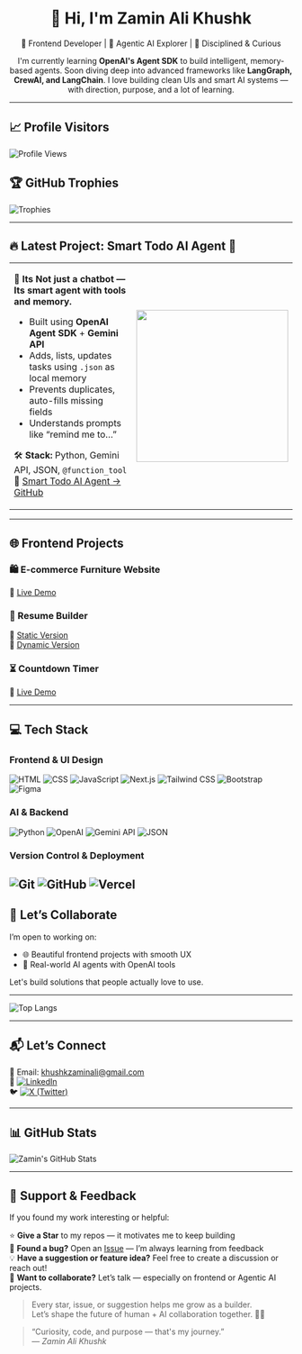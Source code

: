 <h1 align="center">👋 Hi, I'm Zamin Ali Khushk</h1>

<p align="center">
  🧠 Frontend Developer | 🤖 Agentic AI Explorer | 🌱 Disciplined & Curious  
</p>

<p align="center">
  I'm currently learning <b>OpenAI's Agent SDK</b> to build intelligent, memory-based agents.  
  Soon diving deep into advanced frameworks like <b>LangGraph, CrewAI, and LangChain</b>.  
  I love building clean UIs and smart AI systems — with direction, purpose, and a lot of learning.
</p>

---
## 📈 Profile Visitors

![Profile Views](https://komarev.com/ghpvc/?username=Zaminali1&label=Profile%20views&color=0e75b6&style=flat)
## 🏆 GitHub Trophies

![Trophies](https://github-profile-trophy.vercel.app/?username=Zaminali1&theme=tokyonight&margin-w=5)

---

## 🔥 Latest Project: Smart Todo AI Agent 🤖

<table>
<tr>
<td>

**🧠 Its Not just a chatbot — Its smart agent with tools and memory.**

- Built using **OpenAI Agent SDK** + **Gemini API**
- Adds, lists, updates tasks using `.json` as local memory
- Prevents duplicates, auto-fills missing fields
- Understands prompts like “remind me to…”

🛠 **Stack:** Python, Gemini API, JSON, `@function_tool`  
🔗 [Smart Todo AI Agent → GitHub](https://github.com/Zaminali1/Smart-Todo-ai-Agent)

</td>
<td>

<img src="https://cdn.dribbble.com/users/1162077/screenshots/3848914/programmer.gif" width="270"/>

</td>
</tr>
</table>

---

## 🌐 Frontend Projects

### 🛍️ E-commerce Furniture Website  
🔗 [Live Demo](https://e-coomerce-furniture-website.vercel.app/)

### 📄 Resume Builder  
🔗 [Static Version](https://milestone2-static-resume-builder-by-zamin-ali.vercel.app/)  
🔗 [Dynamic Version](https://dyanmic-resume-builder-by-zamin-ali.vercel.app/)

### ⏳ Countdown Timer  
🔗 [Live Demo](https://count-down-timer-by-zamin-ali.vercel.app/)

---
## 💻 Tech Stack

### **Frontend & UI Design**
![HTML](https://img.shields.io/badge/HTML5-E34F26?style=flat&logo=html5&logoColor=white)
![CSS](https://img.shields.io/badge/CSS3-1572B6?style=flat&logo=css3&logoColor=white)
![JavaScript](https://img.shields.io/badge/JavaScript-F7DF1E?style=flat&logo=javascript&logoColor=black)
![Next.js](https://img.shields.io/badge/Next.js-000000?style=flat&logo=nextdotjs&logoColor=white)
![Tailwind CSS](https://img.shields.io/badge/Tailwind_CSS-38B2AC?style=flat&logo=tailwind-css&logoColor=white)
![Bootstrap](https://img.shields.io/badge/Bootstrap-563D7C?style=flat&logo=bootstrap&logoColor=white)
![Figma](https://img.shields.io/badge/Figma-F24E1E?style=flat&logo=figma&logoColor=white)

### **AI & Backend**
![Python](https://img.shields.io/badge/Python-3776AB?style=flat&logo=python&logoColor=white)
![OpenAI](https://img.shields.io/badge/OpenAI-412991?style=flat&logo=openai&logoColor=white)
![Gemini API](https://img.shields.io/badge/Gemini_API-4285F4?style=flat&logo=google&logoColor=white)
![JSON](https://img.shields.io/badge/JSON-000000?style=flat&logo=json&logoColor=white)

### **Version Control & Deployment**
![Git](https://img.shields.io/badge/Git-F05032?style=flat&logo=git&logoColor=white)
![GitHub](https://img.shields.io/badge/GitHub-100000?style=flat&logo=github&logoColor=white)
![Vercel](https://img.shields.io/badge/Vercel-000000?style=flat&logo=vercel&logoColor=white)
--

## 🤝 Let’s Collaborate

I’m open to working on:
- 🌐 Beautiful frontend projects with smooth UX
- 🤖 Real-world AI agents with OpenAI tools

Let's build solutions that people actually love to use.

---
![Top Langs](https://github-readme-stats.vercel.app/api/top-langs/?username=Zaminali1&layout=compact&theme=tokyonight)

---
## 📬 Let’s Connect

📧 Email: [khushkzaminali@gmail.com](mailto:khushkzaminali@gmail.com)  
🔗 [![LinkedIn](https://img.shields.io/badge/LinkedIn-0A66C2?style=flat&logo=linkedin&logoColor=white)](https://www.linkedin.com/in/zamin-ali-khushk-928796258/)  
🐦 [![X (Twitter)](https://img.shields.io/badge/X-000000?style=flat&logo=twitter&logoColor=white)](https://x.com/ZaminAli97)

---
## 📊 GitHub Stats

![Zamin's GitHub Stats](https://github-readme-stats.vercel.app/api?username=Zaminali1&show_icons=true&theme=tokyonight)  



---


## 🙌 Support & Feedback

If you found my work interesting or helpful:

⭐ **Give a Star** to my repos — it motivates me to keep building  
🐛 **Found a bug?** Open an [Issue](https://github.com/Zaminali1?tab=repositories) — I’m always learning from feedback  
💡 **Have a suggestion or feature idea?** Feel free to create a discussion or reach out!  
🤝 **Want to collaborate?** Let’s talk — especially on frontend or Agentic AI projects.

> Every star, issue, or suggestion helps me grow as a builder.  
> Let’s shape the future of human + AI collaboration together. 🔧🤖




> “Curiosity, code, and purpose — that's my journey.”  
> — *Zamin Ali Khushk*
